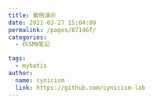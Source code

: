 ```yaml
---
title: 案例演示
date: 2021-03-27 15:04:09
permalink: /pages/87146f/
categories: 
  - 《SSM》笔记

tags: 
  - mybatis
author: 
  name: cynicism
  link: https://github.com/cynicism-lab
---
```


